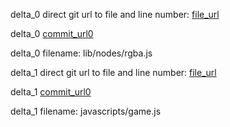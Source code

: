 delta_0 direct git url to file and line number: [file_url](https://www.github.com/lvivski/boss/commit/49069bb135424c67b7fc16c285aa2875a5626981/#diff-558be949233bd318d4b80f01ce1275eaeef18293b341ebe36a1eac5e583c454cL14)

delta_0 [commit_url0](https://www.github.com/lvivski/boss/commit/49069bb135424c67b7fc16c285aa2875a5626981)

delta_0 filename: lib/nodes/rgba.js



delta_1 direct git url to file and line number: [file_url](https://www.github.com/IvarK/IvarK.github.io/commit/a2cee4526c1f05024f1d237943fc8d4056623ed2/#diff-4f6d37ddc3e479d388c8dbd8ab038b84893aebcf40a86bf348590681719b6d44L1295)

delta_1 [commit_url0](https://www.github.com/IvarK/IvarK.github.io/commit/a2cee4526c1f05024f1d237943fc8d4056623ed2)

delta_1 filename: javascripts/game.js



